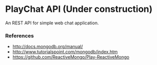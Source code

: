 # PlayChat API (Under construction) #

An REST API for simple web chat application.

### References ###

- http://docs.mongodb.org/manual/
- http://www.tutorialspoint.com/mongodb/index.htm
- https://github.com/ReactiveMongo/Play-ReactiveMongo